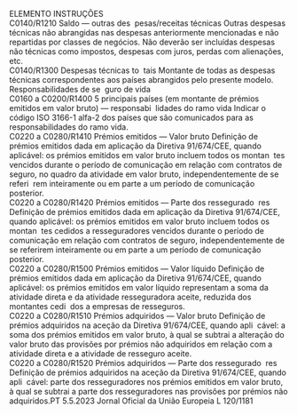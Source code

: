  
ELEMENTO  INSTRUÇÕES  
C0140/R1210  Saldo — outras des ­
pesas/receitas técnicas  Outras despesas técnicas não abrangidas nas despesas anteriormente mencionadas 
e não repartidas por classes de negócios. 
Não deverão ser incluídas despesas não técnicas como impostos, despesas com 
juros, perdas com alienações, etc.  
C0140/R1300  Despesas técnicas to ­
tais  Montante de todas as despesas técnicas correspondentes aos países abrangidos 
pelo presente modelo.  
Responsabilidades de se ­
guro de vida  
C0160 a C0200/R1400  5 principais países (em 
montante de prémios 
emitidos em valor 
bruto) — responsabi ­
lidades do ramo vida  Indicar o código ISO 3166-1 alfa-2 dos países que são comunicados para as 
responsabilidades do ramo vida.  
C0220 a C0280/R1410  Prémios emitidos — 
Valor bruto  Definição de prémios emitidos dada em aplicação da Diretiva 91/674/CEE, 
quando aplicável: os prémios emitidos em valor bruto incluem todos os montan ­
tes vencidos durante o período de comunicação em relação com contratos de 
seguro, no quadro da atividade em valor bruto, independentemente de se referi ­
rem inteiramente ou em parte a um período de comunicação posterior.  
C0220 a C0280/R1420  Prémios emitidos — 
Parte dos ressegurado ­
res  Definição de prémios emitidos dada em aplicação da Diretiva 91/674/CEE, 
quando aplicável: os prémios emitidos em valor bruto incluem todos os montan ­
tes cedidos a resseguradores vencidos durante o período de comunicação em 
relação com contratos de seguro, independentemente de se referirem inteiramente 
ou em parte a um período de comunicação posterior.  
C0220 a C0280/R1500  Prémios emitidos — 
Valor líquido  Definição de prémios emitidos dada em aplicação da Diretiva 91/674/CEE, 
quando aplicável: os prémios emitidos em valor líquido representam a soma da 
atividade direta e da atividade resseguradora aceite, reduzida dos montantes cedi ­
dos a empresas de resseguros.  
C0220 a C0280/R1510  Prémios adquiridos — 
Valor bruto  Definição de prémios adquiridos na aceção da Diretiva 91/674/CEE, quando apli ­
cável: a soma dos prémios emitidos em valor bruto, à qual se subtrai a alteração 
do valor bruto das provisões por prémios não adquiridos em relação com a 
atividade direta e a atividade de resseguro aceite.  
C0220 a C0280/R1520  Prémios adquiridos — 
Parte dos ressegurado ­
res  Definição de prémios adquiridos na aceção da Diretiva 91/674/CEE, quando apli ­
cável: parte dos resseguradores nos prémios emitidos em valor bruto, à qual se 
subtrai a parte dos resseguradores nas provisões por prémios não adquiridos.PT  5.5.2023 Jornal Oficial da União Europeia L 120/1181